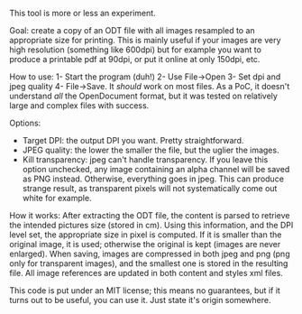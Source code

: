 This tool is more or less an experiment.

Goal: create a copy of an ODT file with all images resampled to an appropriate size for printing. This is mainly useful if your images are very high resolution (something like 600dpi) but for example you want to produce a printable pdf at 90dpi, or put it online at only 150dpi, etc.

How to use:
1- Start the program (duh!)
2- Use File->Open
3- Set dpi and jpeg quality
4- File->Save. It *should* work on most files. As a PoC, it doesn't understand *all* the OpenDocument format, but it was tested on relatively large and complex files with success.

Options:
- Target DPI: the output DPI you want. Pretty straightforward.
- JPEG quality: the lower the smaller the file, but the uglier the images.
- Kill transparency: jpeg can't handle transparency. If you leave this option unchecked, any image containing an alpha channel will be saved as PNG instead. Otherwise, everything goes in jpeg. This can produce strange result, as transparent pixels will not systematically come out white for example.

How it works:
After extracting the ODT file, the content is parsed to retrieve the intended pictures size (stored in cm). Using this information, and the DPI level set, the appropriate size in pixel is computed. If it is smaller than the original image, it is used; otherwise the original is kept (images are never enlarged).
When saving, images are compressed in both jpeg and png (png only for transparent images), and the smallest one is stored in the resulting file. All image references are updated in both content and styles xml files.

This code is put under an MIT license; this means no guarantees, but if it turns out to be useful, you can use it. Just state it's origin somewhere.